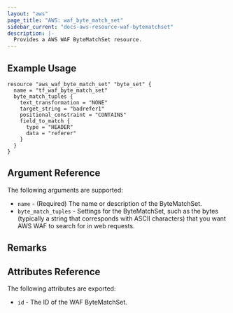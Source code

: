 ```yaml
---
layout: "aws"
page_title: "AWS: waf_byte_match_set"
sidebar_current: "docs-aws-resource-waf-bytematchset"
description: |-
  Provides a AWS WAF ByteMatchSet resource.
---
```


## Example Usage

```
resource "aws_waf_byte_match_set" "byte_set" {
  name = "tf_waf_byte_match_set"
  byte_match_tuples {
    text_transformation = "NONE"
    target_string = "badrefer1"
    positional_constraint = "CONTAINS"
    field_to_match {
      type = "HEADER"
      data = "referer"
    }
  }
}
```

## Argument Reference

The following arguments are supported:

* `name` - (Required) The name or description of the ByteMatchSet.
* `byte_match_tuples` - Settings for the ByteMatchSet, such as the bytes (typically a string that corresponds with ASCII characters) that you want AWS WAF to search for in web requests. 

## Remarks

## Attributes Reference

The following attributes are exported:

* `id` - The ID of the WAF ByteMatchSet.
